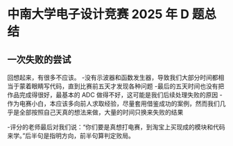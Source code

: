 # 中南大学电子设计竞赛 2025 年 D 题总结

## 一次失败的尝试

回想起来，有很多不应该。
-没有示波器和函数发生器，导致我们大部分时间都相当于蒙着眼睛写代码，直到比赛前五天才发现各种问题
-最后的五天时间也没有把作品完成得很好，最基本的 ADC 做得不好，这可能是我们后续处理失败的原因
-作为电赛小白，本应该多向前人求取经验，尽量套用借鉴成功的案例，然而我们几乎是全部按照自己天真的想法来做，大量的时间只换来失败的结果

-评分的老师最后对我们说：“你们要是真想打电赛，到淘宝上买现成的模块和代码来学。”后半句是指明方向，前半句算判定败局。
